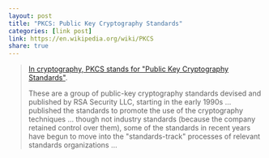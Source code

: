 ```yaml
---
layout: post
title: "PKCS: Public Key Cryptography Standards"
categories: [link post]
link: https://en.wikipedia.org/wiki/PKCS
share: true
---
```


> [In cryptography, PKCS stands for "Public Key Cryptography Standards"](https://en.wikipedia.org/wiki/PKCS).
>
> These are a group of public-key cryptography standards devised and published by RSA Security LLC, starting in the early 1990s … published the standards to promote the use of the cryptography techniques … though not industry standards (because the company retained control over them), some of the standards in recent years have begun to move into the "standards-track" processes of relevant standards organizations  …

